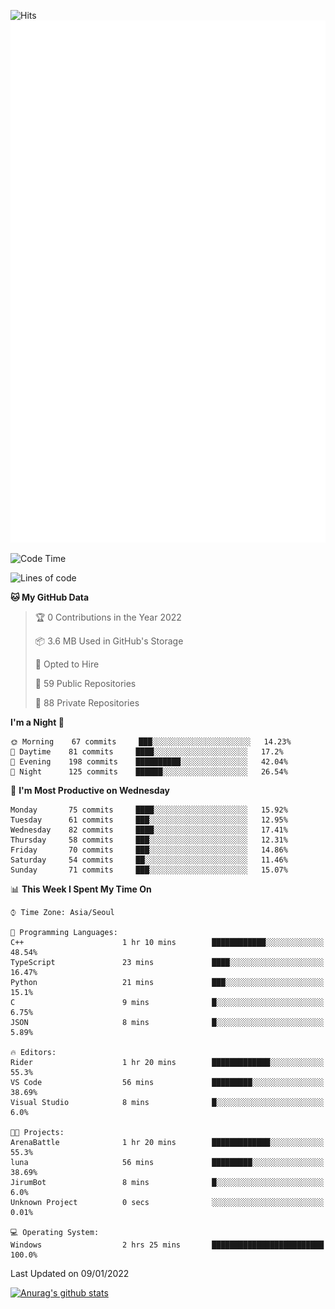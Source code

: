 ![Hits](https://hits.seeyoufarm.com/api/count/incr/badge.svg?url=https%3A%2F%2Fgithub.com%2Fkokose1234&count_bg=%2379C83D&title_bg=%23555555&icon=apple.svg&icon_color=%23E7E7E7&title=hits&edge_flat=false)
<br/>
![Metrics](https://github.com/kokose1234/kokose1234/blob/main/github-metrics.svg)

<!--START_SECTION:waka-->
![Code Time](http://img.shields.io/badge/Code%20Time-352%20hrs%2051%20mins-blue)

![Lines of code](https://img.shields.io/badge/From%20Hello%20World%20I%27ve%20Written-8%20Million%20lines%20of%20code-blue)

**🐱 My GitHub Data** 

> 🏆 0 Contributions in the Year 2022
 > 
> 📦 3.6 MB Used in GitHub's Storage 
 > 
> 💼 Opted to Hire
 > 
> 📜 59 Public Repositories 
 > 
> 🔑 88 Private Repositories  
 > 
**I'm a Night 🦉** 

```text
🌞 Morning    67 commits     ███░░░░░░░░░░░░░░░░░░░░░░   14.23% 
🌆 Daytime    81 commits     ████░░░░░░░░░░░░░░░░░░░░░   17.2% 
🌃 Evening    198 commits    ██████████░░░░░░░░░░░░░░░   42.04% 
🌙 Night      125 commits    ██████░░░░░░░░░░░░░░░░░░░   26.54%

```
📅 **I'm Most Productive on Wednesday** 

```text
Monday       75 commits     ████░░░░░░░░░░░░░░░░░░░░░   15.92% 
Tuesday      61 commits     ███░░░░░░░░░░░░░░░░░░░░░░   12.95% 
Wednesday    82 commits     ████░░░░░░░░░░░░░░░░░░░░░   17.41% 
Thursday     58 commits     ███░░░░░░░░░░░░░░░░░░░░░░   12.31% 
Friday       70 commits     ███░░░░░░░░░░░░░░░░░░░░░░   14.86% 
Saturday     54 commits     ██░░░░░░░░░░░░░░░░░░░░░░░   11.46% 
Sunday       71 commits     ███░░░░░░░░░░░░░░░░░░░░░░   15.07%

```


📊 **This Week I Spent My Time On** 

```text
⌚︎ Time Zone: Asia/Seoul

💬 Programming Languages: 
C++                      1 hr 10 mins        ████████████░░░░░░░░░░░░░   48.54% 
TypeScript               23 mins             ████░░░░░░░░░░░░░░░░░░░░░   16.47% 
Python                   21 mins             ███░░░░░░░░░░░░░░░░░░░░░░   15.1% 
C                        9 mins              █░░░░░░░░░░░░░░░░░░░░░░░░   6.75% 
JSON                     8 mins              █░░░░░░░░░░░░░░░░░░░░░░░░   5.89%

🔥 Editors: 
Rider                    1 hr 20 mins        █████████████░░░░░░░░░░░░   55.3% 
VS Code                  56 mins             █████████░░░░░░░░░░░░░░░░   38.69% 
Visual Studio            8 mins              █░░░░░░░░░░░░░░░░░░░░░░░░   6.0%

🐱‍💻 Projects: 
ArenaBattle              1 hr 20 mins        █████████████░░░░░░░░░░░░   55.3% 
luna                     56 mins             █████████░░░░░░░░░░░░░░░░   38.69% 
JirumBot                 8 mins              █░░░░░░░░░░░░░░░░░░░░░░░░   6.0% 
Unknown Project          0 secs              ░░░░░░░░░░░░░░░░░░░░░░░░░   0.01%

💻 Operating System: 
Windows                  2 hrs 25 mins       █████████████████████████   100.0%

```


 Last Updated on 09/01/2022
<!--END_SECTION:waka-->

[![Anurag's github stats](https://github-readme-stats.vercel.app/api?username=kokose1234&theme=dracula)](https://github.com/anuraghazra/github-readme-stats)



	
